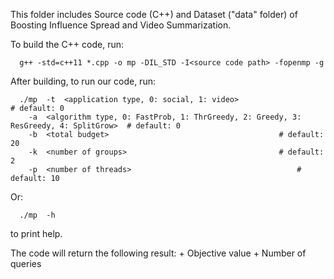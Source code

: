 This folder includes Source code (C++) and Dataset ("data" folder) of Boosting Influence Spread and Video Summarization.

To build the C++ code, run:
```
  g++ -std=c++11 *.cpp -o mp -DIL_STD -I<source code path> -fopenmp -g
```

After building, to run our code, run:
```
  ./mp 	-t 	<application type, 0: social, 1: video> 						# default: 0
	-a 	<algorithm type, 0: FastProb, 1: ThrGreedy, 2: Greedy, 3: ResGreedy, 4: SplitGrow> 	# default: 0
	-b 	<total budget> 										# default: 20
	-k 	<number of groups> 									# default: 2
	-p 	<number of threads> 									# default: 10
```
Or:
```
  ./mp 	-h
```
to print help.

The code will return the following result:
	+ Objective value
	+ Number of queries
